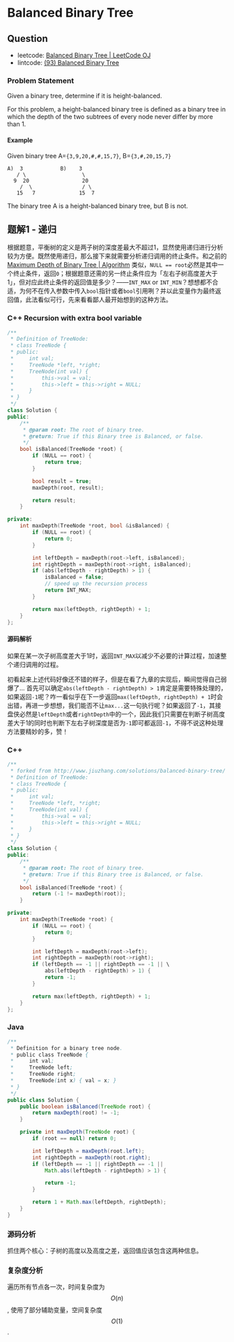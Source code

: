# Balanced Binary Tree

## Question

* leetcode: [Balanced Binary Tree \| LeetCode OJ](https://leetcode.com/problems/balanced-binary-tree/)
* lintcode: [\(93\) Balanced Binary Tree](http://www.lintcode.com/en/problem/balanced-binary-tree/)

### Problem Statement

Given a binary tree, determine if it is height-balanced.

For this problem, a height-balanced binary tree is defined as a binary tree in which the depth of the two subtrees of every node never differ by more than 1.

#### Example

Given binary tree A=`{3,9,20,#,#,15,7}`, B=`{3,#,20,15,7}`

```text
A)  3            B)    3 
   / \                  \
  9  20                 20
    /  \                / \
   15   7              15  7
```

The binary tree A is a height-balanced binary tree, but B is not.

## 题解1 - 递归

根据题意，平衡树的定义是两子树的深度差最大不超过1，显然使用递归进行分析较为方便。既然使用递归，那么接下来就需要分析递归调用的终止条件。和之前的 [Maximum Depth of Binary Tree \| Algorithm](http://algorithm.yuanbin.me/zh-hans/binary_tree/maximum_depth_of_binary_tree.html) 类似，`NULL == root`必然是其中一个终止条件，返回`0`；根据题意还需的另一终止条件应为「左右子树高度差大于1」，但对应此终止条件的返回值是多少？——`INT_MAX` or `INT_MIN`？想想都不合适，为何不在传入参数中传入`bool`指针或者`bool`引用咧？并以此变量作为最终返回值，此法看似可行，先来看看鄙人最开始想到的这种方法。

### C++ Recursion with extra bool variable

```cpp
/**
 * Definition of TreeNode:
 * class TreeNode {
 * public:
 *     int val;
 *     TreeNode *left, *right;
 *     TreeNode(int val) {
 *         this->val = val;
 *         this->left = this->right = NULL;
 *     }
 * }
 */
class Solution {
public:
    /**
     * @param root: The root of binary tree.
     * @return: True if this Binary tree is Balanced, or false.
     */
    bool isBalanced(TreeNode *root) {
        if (NULL == root) {
            return true;
        }

        bool result = true;
        maxDepth(root, result);

        return result;
    }

private:
    int maxDepth(TreeNode *root, bool &isBalanced) {
        if (NULL == root) {
            return 0;
        }

        int leftDepth = maxDepth(root->left, isBalanced);
        int rightDepth = maxDepth(root->right, isBalanced);
        if (abs(leftDepth - rightDepth) > 1) {
            isBalanced = false;
            // speed up the recursion process
            return INT_MAX;
        }

        return max(leftDepth, rightDepth) + 1;
    }
};
```

#### 源码解析

如果在某一次子树高度差大于1时，返回`INT_MAX`以减少不必要的计算过程，加速整个递归调用的过程。

初看起来上述代码好像还不错的样子，但是在看了九章的实现后，瞬间觉得自己弱爆了... 首先可以确定`abs(leftDepth - rightDepth) > 1`肯定是需要特殊处理的，如果返回`-1`呢？咋一看似乎在下一步返回`max(leftDepth, rightDepth) + 1`时会出错，再进一步想想，我们能否不让`max...`这一句执行呢？如果返回了`-1`，其接盘侠必然是`leftDepth`或者`rightDepth`中的一个，因此我们只需要在判断子树高度差大于1的同时也判断下左右子树深度是否为`-1`即可都返回`-1`，不得不说这种处理方法要精妙的多，赞！

### C++

```cpp
/**
 * forked from http://www.jiuzhang.com/solutions/balanced-binary-tree/
 * Definition of TreeNode:
 * class TreeNode {
 * public:
 *     int val;
 *     TreeNode *left, *right;
 *     TreeNode(int val) {
 *         this->val = val;
 *         this->left = this->right = NULL;
 *     }
 * }
 */
class Solution {
public:
    /**
     * @param root: The root of binary tree.
     * @return: True if this Binary tree is Balanced, or false.
     */
    bool isBalanced(TreeNode *root) {
        return (-1 != maxDepth(root));
    }

private:
    int maxDepth(TreeNode *root) {
        if (NULL == root) {
            return 0;
        }

        int leftDepth = maxDepth(root->left);
        int rightDepth = maxDepth(root->right);
        if (leftDepth == -1 || rightDepth == -1 || \
            abs(leftDepth - rightDepth) > 1) {
            return -1;
        }

        return max(leftDepth, rightDepth) + 1;
    }
};
```

### Java

```java
/**
 * Definition for a binary tree node.
 * public class TreeNode {
 *     int val;
 *     TreeNode left;
 *     TreeNode right;
 *     TreeNode(int x) { val = x; }
 * }
 */
public class Solution {
    public boolean isBalanced(TreeNode root) {
        return maxDepth(root) != -1;
    }

    private int maxDepth(TreeNode root) {
        if (root == null) return 0;

        int leftDepth = maxDepth(root.left);
        int rightDepth = maxDepth(root.right);
        if (leftDepth == -1 || rightDepth == -1 ||
            Math.abs(leftDepth - rightDepth) > 1) {

            return -1;
        }

        return 1 + Math.max(leftDepth, rightDepth);
    }
}
```

### 源码分析

抓住两个核心：子树的高度以及高度之差，返回值应该包含这两种信息。

### 复杂度分析

遍历所有节点各一次，时间复杂度为 $$O(n)$$, 使用了部分辅助变量，空间复杂度 $$O(1)$$.

